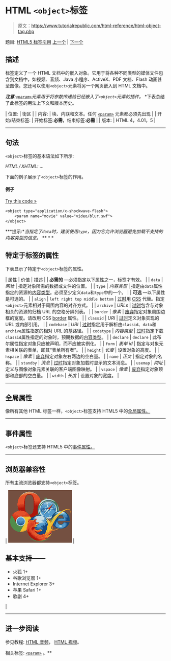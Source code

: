 # HTML `<object>`标签

> 原文：<https://www.tutorialrepublic.com/html-reference/html-object-tag.php>

题目: [HTML5 标签引用](html5-tags.php) [上一个](html-noscript-tag.php) | [下一个](html-ol-tag.php)

## 描述

标签定义了一个 HTML 文档中的嵌入对象。它用于将各种不同类型的媒体文件包含到文档中，如视频、音频、Java 小程序、ActiveX、PDF 文档、Flash 动画甚至图像。您还可以使用`<object>`元素将另一个网页嵌入到 HTML 文档中。

 ***注意:**[`<param>`](html-param-tag.php)元素用于将参数传递给已经嵌入了`<object>`元素的插件。*  *下表总结了此标签的用法上下文和版本历史。

| 位置: | 街区 |
| 内容: | 块、内联和文本。任何 [`<param>`](html-param-tag.php) 元素都必须先出现 |
| 开始/结束标签: | 开始标签:**必需**，结束标签:**必需** |
| 版本: | HTML 4，4.01，5 |

* * *

## 句法

`<object>`标签的基本语法如下所示:

*HTML / XHTML:* <object data="*URL*" type="*content-type*"> ... </object>

下面的例子展示了`<object>`标签的作用。

#### 例子

[Try this code »](../codelab.php?topic=html&file=object-tag "Try this code using online Editor")

```
<object type="application/x-shockwave-flash">
    <param name="movie" value="video/blur.swf">
</object>
```

 ***提示:**当指定了`data`时，建议使用`type`，因为它允许浏览器避免加载不支持的内容类型的信息。*  ** * *

## 特定于标签的属性

下表显示了特定于`<object>`标签的属性。

| 属性 | 价值 | 描述 |
| **必需的** —必须指定以下属性之一，标签才有效。 |
| `data` | *网址* | 指定对象所需的数据或文件的位置。 |
| `type` | *内容类型* | 指定由`data`属性指定的资源的[内容类型](../definitions.php#content-type)。必须至少定义`data`和`type`中的一个。 |
| **可选** —以下属性是可选的。 |
| `align` | `left
right
top
middle
bottom` | [过时](../definitions.php#obsolete "Not supported in HTML5")用 [CSS](../css-tutorial/css-alignment.php) 代替。指定`<object>`元素相对于周围内容的对齐方式。 |
| `archive` | *URLs* | [过时](../definitions.php#obsolete "Not supported in HTML5")包含与对象相关的资源的归档 URL 的空格分隔列表。 |
| `border` | *像素* | [废弃](../definitions.php#obsolete "Not supported in HTML5")指定对象周围边框的宽度。请改用 CSS [border](../css-reference/css-border-property.php) 属性。 |
| `classid` | *URI* | [过时](../definitions.php#obsolete "Not supported in HTML5")定义对象实现的 URL 或内部引用。 |
| `codebase` | *URI* | [过时](../definitions.php#obsolete "Not supported in HTML5")指定用于解析由`classid`、`data`和`archive`属性指定的相对 URL 的基路径。 |
| `codetype` | *内容类型* | [过时](../definitions.php#obsolete "Not supported in HTML5")指定下载`classid`属性指定的对象时，预期数据的[内容类型](../definitions.php#content-type)。 |
| `declare` | `declare` | 此布尔属性指定对象只应被声明，而不应被实例化。 |
| `form` | *表单 id* | 指定与对象元素相关联的表单，即其“表单所有者”。 |
| `height` | *长度* | 设置对象的高度。 |
| `hspace` | *像素* | [废弃](../definitions.php#obsolete "Not supported in HTML5")指定对象左右两边的空白量。 |
| `name` | *正文* | 指定对象的名称。 |
| `standby` | *消息* | [过时](../definitions.php#obsolete "Not supported in HTML5")指定对象加载时显示的文本消息。 |
| `usemap` | *网址* | 定义与图像对象元素关联的客户端图像映射。 |
| `vspace` | *像素* | [废弃](../definitions.php#obsolete "Not supported in HTML5")指定对象顶部和底部的空白量。 |
| `width` | *长度* | 设置对象的宽度。 |

* * *

## 全局属性

像所有其他 HTML 标签一样，`<object>`标签支持 HTML5 中的[全局属性。](html5-global-attributes.php)

* * *

## 事件属性

`<object>`标签还支持 HTML5 中的[事件属性。](html5-event-attributes.php)

* * *

## 浏览器兼容性

所有主流浏览器都支持`<object>`标签。

| ![Browsers Icon](img/e9331123c77668c1832e541c2fca1002.png) | 

## 基本支持——

*   火狐 1+
*   谷歌浏览器 1+
*   Internet Explorer 3+
*   苹果 Safari 1+
*   歌剧 4+

 |

* * *

## 进一步阅读

参见教程: [HTML 音频](../html-tutorial/html5-audio.php)， [HTML 视频](../html-tutorial/html5-video.php)。

相关标签: [`<param>`](html-param-tag.php) 。**